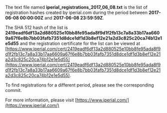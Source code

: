 The text file named **iperial_registrations_2017_06_08.txt** is the list of registration hashes created by iperial.com during the period between **2017-06-08 00:00:00Z** and **2017-06-08 23:59:59Z**.

The SHA 512 hash of the list is **2419eadf6df13a2d880525e10bb8fe95ada8f9d1f2fb13c7a8a33b17aa6609a67f6e8b7bb03fafb7351d8dce1df1d3b8ef12e21a2d3c825c20ca74b12e1e5d55** and the registration certificate for the list can be viewed at [https://www.iperial.com/cert/2419eadf6df13a2d880525e10bb8fe95ada8f9d1f2fb13c7a8a33b17aa6609a67f6e8b7bb03fafb7351d8dce1df1d3b8ef12e21a2d3c825c20ca74b12e1e5d55](https://www.iperial.com/cert/2419eadf6df13a2d880525e10bb8fe95ada8f9d1f2fb13c7a8a33b17aa6609a67f6e8b7bb03fafb7351d8dce1df1d3b8ef12e21a2d3c825c20ca74b12e1e5d55).

To find registrations for a different period, please see the corresponding commit.

For more information, please visit [https://www.iperial.com/](https://www.iperial.com/)
